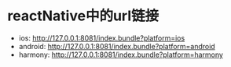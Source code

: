 # reactNative中的url链接

-   ios: http://127.0.0.1:8081/index.bundle?platform=ios
-   android: http://127.0.0.1:8081/index.bundle?platform=android
-   harmony: http://127.0.0.1:8081/index.bundle?platform=harmony

